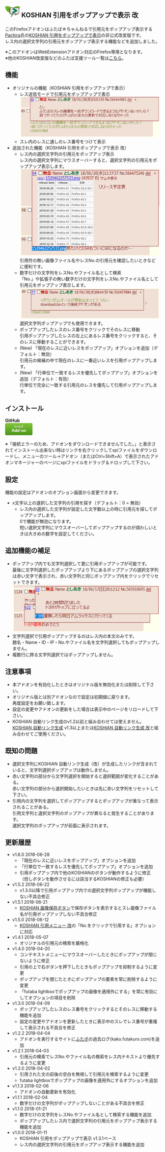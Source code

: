 ## <sub><img src="koshian_popup_quote/icons/icon-48.png"></sub> KOSHIAN 引用をポップアップで表示 改
このFirefoxアドオンはふたば☆ちゃんねるで引用元をポップアップ表示する[Pachira](https://addons.mozilla.org/ja/firefox/user/anonymous-a0bba9187b568f98732d22d51c5955a6/)氏の[KOSHIAN 引用をポップアップで表示](https://addons.mozilla.org/ja/firefox/addon/koshian-popup-quote/)の非公式改変版です。  
レス内の選択文字列の引用元をポップアップ表示する機能などを追加しました。  

※このアドオンはWebExtensionアドオン対応のFirefox専用となります。  
※他のKOSHIAN改変版などのふたば支援ツール一覧は[こちら](https://github.com/akoya-tomo/futaba_auto_reloader_K/wiki/)。  

## 機能
* オリジナルの機能（KOSHIAN 引用をポップアップで表示）  
  - レス送信モードで引用元をポップアップで表示  
    ![スクリーンショット](images/screenshot01.png "スクリーンショット")  
  - スレ内のレスに通しのレス番号をつけて表示  
* 追加された機能（KOSHIAN 引用をポップアップで表示 改）  
  - レス内の選択文字列の引用元をポップアップ表示  
    レス内の選択文字列にマウスオーバーすると、選択文字列の引用元をポップアップ表示します。  
    ![スクリーンショット](images/screenshot02.png "スクリーンショット")  
    引用符の無い画像ファイル名やレスNo.の引用元を確認したいときなどに便利です。  
  - 数字だけの文字列をレスNo.やファイル名として検索  
    「No.」や拡張子の無い数字だけの文字列をレスNo.やファイル名として引用元をポップアップ表示します。  
    ![スクリーンショット](images/screenshot03.png "スクリーンショット")  
    選択文字列ポップアップでも使用できます。  
  - ポップアップしたレスのレス番号をクリックでそのレスに移動  
    引用ポップアップしたレスの左上にあるレス番号をクリックすると、そのレスに移動することができます。  
  - \(New\) 「現在のレスに近いレスをポップアップ」オプションを追加（デフォルト：無効）  
    引用元の候補の中で現在のレスに一番近いレスを引用ポップアップします。  
  - \(New\) 「行単位で一致するレスを優先してポップアップ」オプションを追加（デフォルト：有効）  
    行単位で完全に一致する引用元のレスを優先して引用ポップアップします。  

## インストール
**GitHub**  
[![インストールボタン](images/install_button.png "クリックでアドオンをインストール")](https://github.com/akoya-tomo/koshian_popup_quote_kai/releases/download/v1.6.0/koshian_popup_quote_kai-1.6.0-an.fx.xpi)  

※「接続エラーのため、アドオンをダウンロードできませんでした。」と表示されてインストール出来ない時はリンクを右クリックしてxpiファイルをダウンロードし、メニューのツール→アドオン（またはCtrl+Shift+A）で表示されたアドオンマネージャーのページにxpiファイルをドラッグ＆ドロップして下さい。  

## 設定
機能の設定はアドオンのオプション画面から変更できます。  

* x文字以上の選択した文字列の引用を探す（デフォルト：0 = 無効）  
  - レス内の選択した文字列が設定した文字数以上の時に引用元を探してポップアップします。  
    0で機能が無効になります。  
    短い選択文字列にマウスオーバーしてポップアップするのが煩わしいときは大きめの数字を設定してください。  

## 追加機能の補足  
* ポップアップ内でも文字列選択して更に引用ポップアップが可能です。  
  最後に文字列選択したポップアップより下にあるポップアップの選択文字列は赤い文字で表示され、赤い文字列と同じポップアップ内をクリックでリセットできます。  
  ![スクリーンショット](images/screenshot04.png "スクリーンショット")  
* 文字列選択で引用ポップアップするのはレス内の本文のみです。  
  題名・Name・ID・IP・No.やファイル名を文字列選択してもポップアップしません。  
* 複数行に跨る文字列選択ではポップアップしません。  

## 注意事項  
* 本アドオンを有効化したときはオリジナル版を無効化または削除して下さい。  
* オリジナル版とは別アドオンなので設定は初期値に戻ります。  
  再度設定をお願い致します。  
* 設定の変更やアドオンの更新をした場合は表示中のページをリロードして下さい。  
* KOSHIAN 自動リンク生成のv1.2以前と組み合わせては使えません。  
  [KOSHIAN 自動リンク生成](https://addons.mozilla.org/ja/firefox/addon/koshian-autolink-futaba/) v1.3以上または[KOSHIAN 自動リンク生成 改](https://github.com/akoya-tomo/koshian_autolink_futaba_kai/)と組み合わせてご使用ください。  

## 既知の問題  
* 選択文字列にKOSHIAN 自動リンク生成（改）が生成したリンクが含まれていると、文字列選択ポップアップは動作しません。  
* 赤い文字列の部分から文字列選択を開始すると選択範囲が変化することがある。  
  赤い文字列の部分から選択開始したいときは先に赤い文字列をリセットして下さい。  
* 引用内の文字列を選択してポップアップするとポップアップが重なって表示されることがある。  
  引用文字列と選択文字列のポップアップが異なると発生することがあります。  
  選択文字列のポップアップが前面に表示されます。  

## 更新履歴  
* v1.6.0 2018-06-28  
  - 「現在のレスに近いレスをポップアップ」オプションを追加  
  - 「行単位で一致するレスを優先してポップアップ」オプションを追加  
  - 引用ポップアップ内で他のKOSHIANのボタンが動作するように修正  
    （但しボタンを動作させるには該当するKOSHIANの修正も必要）  
* v1.5.2 2018-06-22  
  - v1.3.0以降で引用ポップアップ内での選択文字列ポップアップが機能しない不具合修正  
* v1.5.1 2018-06-21  
  - [KOSHIAN 画像保存ボタン](https://github.com/akoya-tomo/koshian_image_save_button)で保存ボタンを表示するとスレ画像ファイル名が引用ポップアップしない不具合修正  
* v1.5.0 2018-06-12  
  - [KOSHIAN 引用メニュー 改](https://github.com/akoya-tomo/koshian_quote_futaba_kai)の「No.をクリックで引用する」オプションに対応  
* v1.4.1 2018-05-07  
  - オリジナルの引用元の検索を厳格化  
* v1.4.0 2018-04-20  
  - コンテキストメニューにマウスオーバーしたときにポップアップが閉じないように修正  
  - 引用の上で右ボタンを押下したときもポップアップを抑制するように変更  
  - ポップアップを閉じたときにポップアップの要素を常に削除するように変更  
  - 「futaba lightboxでポップアップの画像を適用外にする」を常に有効にしてオプションの項目を削除  
* v1.3.0 2018-04-09  
  - ポップアップしたレスのレス番号をクリックするとそのレスに移動する機能を追加  
  - 設定の変更やアドオンを更新したときに表示中のスレでレス番号が重複して表示される不具合を修正  
* v1.2.2 2018-04-04  
  - アドオンを実行するサイトに[ふたポ](http://futapo.futakuro.com/)の過去ログ\(kako.futakuro.com\)を追加  
* v1.2.1 2018-04-03  
  - 引用元の検索でレスNo.やファイル名の検索をレス内テキストより優先するように変更  
* v1.2.0 2018-04-02  
  - 引用された文の前後の空白を無視して引用元を検索するように変更  
  - futaba lightboxでポップアップの画像を適用外にするオプションを追加  
* v1.1.3 2018-02-06  
  - アドオンの自動更新を有効化  
* v1.1.1 2018-02-04  
  - 数字だけの文字列がポップアップしないことがある不具合を修正  
* v1.1.0 2018-01-21  
  - 数字だけの文字列をレスNo.やファイル名として検索する機能を追加  
  - ポップアップしたレス内で選択文字列の引用元をポップアップ表示する機能を追加  
* v1.0.0 2018-01-11  
  - KOSHIAN 引用をポップアップで表示 v1.3.1ベース  
  - レス内の選択文字列の引用元をポップアップ表示する機能を追加  
